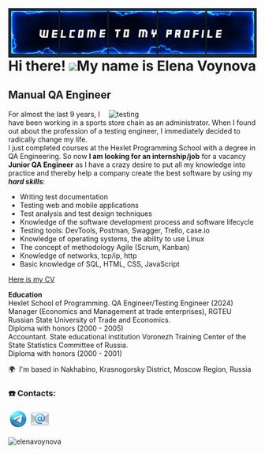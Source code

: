 <img align="right"  width="100%" height="100" src="https://github.com/Linchuki/Linchuki/blob/main/Welcome1.PNG" alt="welcome"/>

Hi there! ![](https://user-images.githubusercontent.com/18350557/176309783-0785949b-9127-417c-8b55-ab5a4333674e.gif)My name is Elena Voynova
=====================================================================================================================================

Manual QA Engineer
------------------

<img align="right"  width="300"  src="https://media0.giphy.com/media/v1.Y2lkPTc5MGI3NjExejBnZzFkZ2JrNmc1ZHFjY3VteWlsbXVmbW8xdDhvZnU5YWdtY2d5ZiZlcD12MV9pbnRlcm5hbF9naWZfYnlfaWQmY3Q9Zw/7MZ0v9KynmiSA/giphy.webp" alt="testing"/>

For almost the last 9 years, I have been working in a sports store chain as an administrator. When I found out about the profession of a testing engineer, I immediately decided to radically change my life.  
I just completed courses at the Hexlet Programming School with a degree in QA Engineering. So now **I am looking for an internship/job** for a vacancy **Junior QA Engineer** as I have a crazy desire to put all my knowledge into practice and thereby help a company create the best software by using my ***hard skills***: 
* Writing test documentation
* Testing web and mobile applications
* Test analysis and test design techniques
* Knowledge of the software development process and software lifecycle
* Testing tools: DevTools, Postman, Swagger, Trello, case.io
* Knowledge of operating systems, the ability to use Linux
* The concept of methodology Agile (Scrum, Kanban)
* Knowledge of networks, tcp/ip, http
* Basic knowledge of SQL, HTML, CSS, JavaScript

[Here is my CV]( https://cv.hexlet.io/ru/resumes/3652)

**Education**  
Hexlet School of Programming. QA Engineer/Testing Engineer (2024)  
Manager (Economics and Management at trade enterprises), RGTEU Russian State University of Trade and Economics.  
Diploma with honors (2000 - 2005)  
Accountant. State educational institution Voronezh Training Center of the State Statistics Committee of Russia.  
Diploma with honors (2000 - 2001)  


🌍  I'm based in Nakhabino, Krasnogorsky District, Moscow Region, Russia

### ☎️ Contacts:

<div>
<a href="https://t.me/Linchuki"><img src="https://github.com/Linchuki/Linchuki/blob/main/icons8-%D1%82%D0%B5%D0%BB%D0%B5%D0%B3%D1%80%D0%B0%D0%BC-94.png" alt="telegram" width="40" height="40"/></a>
<a href="mailto:linchuki@mail.ru"><img src="https://github.com/Linchuki/Linchuki/blob/main/icons8-%D1%8D%D0%BB%D0%B5%D0%BA%D1%82%D1%80%D0%BE%D0%BD%D0%BD%D0%B0%D1%8F-%D0%BF%D0%BE%D1%87%D1%82%D0%B0-96.png" alt="mail" width="40" height="40"/></a>
<p> <img src="https://komarev.com/ghpvc/?username=linchuki&color=0e75b6&style=flat-square" alt="elenavoynova" /> </p>
</div>

